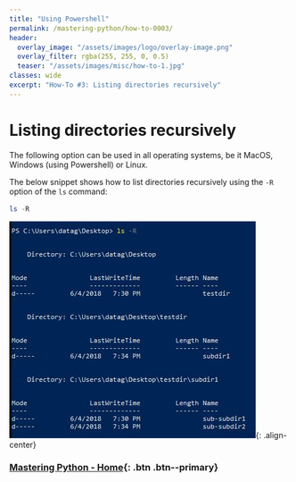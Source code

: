 ```yaml
---
title: "Using Powershell"
permalink: /mastering-python/how-to-0003/
header:
  overlay_image: "/assets/images/logo/overlay-image.png"
  overlay_filter: rgba(255, 255, 0, 0.5)
  teaser: "/assets/images/misc/how-to-1.jpg"
classes: wide
excerpt: "How-To #3: Listing directories recursively"
---
```


# Listing directories recursively

The following option can be used in all operating systems, be it MacOS, Windows (using Powershell) or Linux.

The below snippet shows how to list directories recursively using the `-R` option of the `ls` command:

```powershell
ls -R
```

![listing directories recursively](/assets/images/courses/mastering-python/how-to-0003-ss-001.JPG){: .align-center}

### [Mastering Python - Home](/mastering-python/){: .btn .btn--primary}

